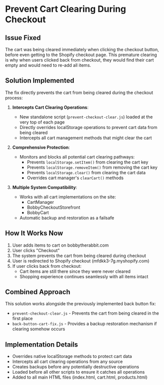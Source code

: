 # Prevent Cart Clearing During Checkout

## Issue Fixed
The cart was being cleared immediately when clicking the checkout button, before even getting to the Shopify checkout page. This premature clearing is why when users clicked back from checkout, they would find their cart empty and would need to re-add all items.

## Solution Implemented

The fix directly prevents the cart from being cleared during the checkout process:

1. **Intercepts Cart Clearing Operations**:
   - New standalone script (`prevent-checkout-clear.js`) loaded at the very top of each page
   - Directly overrides localStorage operations to prevent cart data from being cleared
   - Intercepts all cart management methods that might clear the cart

2. **Comprehensive Protection**:
   - Monitors and blocks all potential cart clearing pathways:
     - Prevents `localStorage.setItem()` from clearing the cart key
     - Prevents `localStorage.removeItem()` from removing the cart key
     - Prevents `localStorage.clear()` from clearing the cart data
     - Overrides cart manager's `clearCart()` methods

3. **Multiple System Compatibility**:
   - Works with all cart implementations on the site:
     - CartManager
     - BobbyCheckoutStorefront
     - BobbyCart
   - Automatic backup and restoration as a failsafe

## How It Works Now

1. User adds items to cart on bobbytherabbit.com
2. User clicks "Checkout"
3. The system prevents the cart from being cleared during checkout
4. User is redirected to Shopify checkout (mfdkk3-7g.myshopify.com)
5. If user clicks back from checkout:
   - Cart items are still there since they were never cleared
   - Shopping experience continues seamlessly with all items intact

## Combined Approach

This solution works alongside the previously implemented back button fix:
- `prevent-checkout-clear.js` - Prevents the cart from being cleared in the first place
- `back-button-cart-fix.js` - Provides a backup restoration mechanism if clearing somehow occurs

## Implementation Details

- Overrides native localStorage methods to protect cart data
- Intercepts all cart clearing operations from any source
- Creates backups before any potentially destructive operations
- Loaded before all other scripts to ensure it catches all operations
- Added to all main HTML files (index.html, cart.html, products.html)